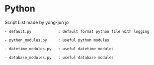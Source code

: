 # Python
Script List made by yong-jun jo

    - default.py            : default format python file with logging

    - python_modules.py     : useful python modules
    
    - datetime_modules.py   : useful datetime modules

    - database_modules.py   : useful database modules
